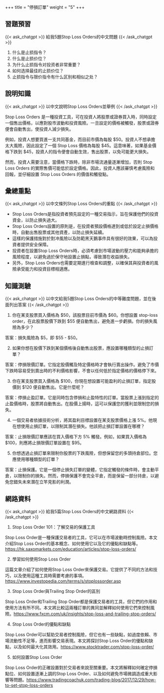 +++
title = "停損訂單"
weight = "5"
+++
## 習題預習
{{< ask_chatgpt >}}
給我5題Stop Loss Orders的中文問題
{{< /ask_chatgpt >}}



1. 什么是止损指令？ 
2. 什么是止损价位？ 
3. 为什么止损指令对投资者非常重要？ 
4. 如何选择最佳的止损价位？ 
5. 止损指令与限价指令有什么区别和相似之处？   

## 說明知識
{{< ask_chatgpt >}}
以中文說明Stop Loss Orders並舉例
{{< /ask_chatgpt >}}



Stop Loss Orders 是一種投資工具，可在投資人將股票或證券買入時，同時設定一個售出價格，以應對股市波動和投資風險。一旦設定的價格被觸發，股票或證券便會自動售出，使投資人減少損失。

例如，投資人想要買進一支共同基金，而目前市價為每股 $50。投資人不想承擔太大風險，因此設定了一個 Stop Loss 價格為每股 $45。這意味著，如果基金價格下跌到 $45，投資人的指令便會自動生效，售出股票，以免可能更大損失。

然而，投資人需要注意，當價格下跌時，除非市場流通量逐漸增加，否則 Stop Loss Orders 的實際售價可能低於設定價格。因此，投資人應該審慎考慮風險和回報，並仔細設置 Stop Loss Orders 的價值和觸發點。   

## 彙總重點
{{< ask_chatgpt >}}
以中文條列Stop Loss Orders的重點
{{< /ask_chatgpt >}}



- Stop Loss Orders是指投資者預先設定的一種交易指示，旨在保護他們的投資資金，以防止損失過大。
- Stop Loss Orders設置的原則是，在投資者預設價格達到或低於設定止損價格時，自動出售股票或其他資產，以防止損失延續。
- 這樣的保護措施對於對冲風險以及防範黑天鵝事件具有很好的效果，可以為投資者提供安全保障。
- 投資者在設置Stop Loss Orders時，必須考慮到市場波動的壓力和能夠承擔的風險程度，以避免過於保守地設置止損點，導致潛在收益損失。
- 另外，Stop Loss Orders也需要定期進行檢查和調整，以確保其與投資者的風險承受能力和投資目標相適應。   

## 知識測驗
{{< ask_chatgpt >}}
以中文給我5題Stop Loss Orders的中等難度問題，並在後面列出答案
{{< /ask_chatgpt >}}



1. 你在某支股票買入價格為 $50，該股票目前市價為 $60。你想設置 stop-loss order，在此股票股價下跌到 $55 便自動售出，避免進一步虧損。你的損失風險為多少？ 

答案：損失風險為 $5，即 $55 - $50。

2. 如果你想在股價下跌到某個價格後自動售出股票，應設置哪種類型的止損訂單？ 

答案：停損限價訂單。它指定股價觸及特定價格時才會執行賣出操作。避免了市價下跌時容易受到賣出時的不利價格影響，不會以任何低於指定價格的價格停下來。

3. 你在某支股票買入價格為 $100，你現在想設置可能盈利的止損訂單，指定股價到 $120 便自動售出。它是什麼呢？ 

答案：停損止盈訂單。它是同時包含停損和止盈特性的訂單。當股票上漲到指定的止盈價格時，股票將自動售出。在股價上揚時，這可以保護您的獲利並限制您的損失。

4. 一個交易者依據技術分析，將其盈利目標設置在某支股票價格上漲 5%。他現在想使用止損訂單，以限制其潛在損失。他該把止損訂單設置在哪裡？ 

答案：止損限價訂單應該在買入價格下方 5% 觸發。例如，如果買入價格為 $100，則應將止損限價訂單設置在 $95。

5. 你想透過止損訂單來限制你股票的下跌風險，但想保留您的多頭持倉部位。您應使用哪種類型的訂單？ 

答案：止損保護。它是一個停止損失訂單的變體，它指定觸發的條件時，會主動平倉，以限制你的損失。然而，停損保護不會完全平倉，而是保留一部分持倉，以避免您錯失未來潛在立竿見影的利潤。   

## 網路資料
{{< ask_chatgpt >}}
給我5篇Stop Loss Orders的中文網路資料
{{< /ask_chatgpt >}}



1. Stop Loss Order 101：了解交易的保護工具

Stop Loss Order是一種保護交易者的工具，它可以在市場波動時控制風險。本文介紹Stop Loss Order的基本概念、如何使用它以及它的優點和缺點等。https://hk.saxomarkets.com/education/articles/stop-loss-orders/

2. 學習如何使用Stop Loss Order

這篇文章介紹了如何使用Stop Loss Order來保護交易。它提供了不同的方法和技巧，以及使用這種工具時需要考慮的事項。https://www.investopedia.com/terms/s/stoplossorder.asp

3. Stop Loss Order與Trailing Stop Order的區別

Stop Loss Order和Trailing Stop Order都是保護交易者的工具，但它們的作用和使用方法有所不同。本文將比較這兩種訂單的異同並解釋如何使用它們來控制風險。https://www.fxcm.com/uk/insights/stop-loss-and-trailing-stop-orders/

4. Stop Loss Order的優點和缺點

Stop Loss Order可以幫助交易者控制風險，但它也有一些缺點，如過度依賴、市場流動性不足等，進而影響交易表現。本文將探討Stop Loss Order的優點和缺點，以及如何最大化其效用。https://www.stocktrader.com/stop-loss-order/

5. 如何設置Stop Loss Order

Stop Loss Order的正確設置對於交易者來說至關重要。本文將解釋如何確定停損點位、如何設置逐漸上調的Stop Loss Order、以及如何避免市場微調造成重大影響等問題。https://www.tradingcoachuk.com/trading-blog/2017/12/29/how-to-set-stop-loss-orders   

